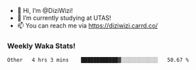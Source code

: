 - 👋 Hi, I’m @DiziWizi!
- 🌱 I’m currently studying at UTAS!
- 📫 You can reach me via https://diziwizi.carrd.co/

### Weekly Waka Stats!
<!--START_SECTION:waka-->

```text
Other   4 hrs 3 mins    ████████████▓░░░░░░░░░░░░   50.67 %
```

<!--END_SECTION:waka-->

